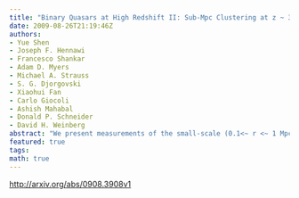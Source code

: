 ```yaml
---
title: "Binary Quasars at High Redshift II: Sub-Mpc Clustering at z ~ 3-4"
date: 2009-08-26T21:19:46Z
authors:
- Yue Shen
- Joseph F. Hennawi
- Francesco Shankar
- Adam D. Myers
- Michael A. Strauss
- S. G. Djorgovski
- Xiaohui Fan
- Carlo Giocoli
- Ashish Mahabal
- Donald P. Schneider
- David H. Weinberg
abstract: "We present measurements of the small-scale (0.1<~ r <~ 1 Mpc/h) quasar two-point correlation function at z>2.9, for a flux-limited (i<21) sample of 15 binary quasars compiled by Hennawi et al. (2009). The amplitude of the small-scale clustering increases from z ~ 3 to z ~ 4. The small-scale clustering amplitude is comparable to or lower than power-law extrapolations (with slope gamma=2) from the large-scale correlation function of the i<20.2 quasar sample from the Sloan Digital Sky Survey. Using simple prescriptions relating quasars to dark matter halos, we model the observed small-scale clustering with halo occupation models. Reproducing the large-scale clustering amplitude requires that the active fraction of the black holes in the central galaxies of halos is near unity, but the level of small-scale clustering favors an active fraction of black holes in satellite galaxies 0.1 <~ f_s <~ 0.5 at z >~ 3."
featured: true
tags:
math: true
---
```

http://arxiv.org/abs/0908.3908v1
